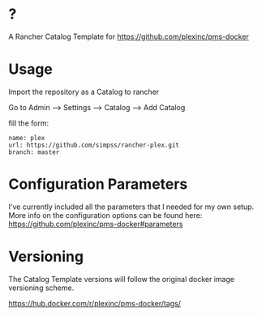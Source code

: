 # ?

A Rancher Catalog Template for https://github.com/plexinc/pms-docker

# Usage

Import the repository as a Catalog to rancher

Go to Admin --> Settings --> Catalog --> Add Catalog

fill the form:
```
name: plex  
url: https://github.com/simpss/rancher-plex.git  
branch: master  
```

# Configuration Parameters

I've currently included all the parameters that I needed for my own setup.  
More info on the configuration options can be found here: https://github.com/plexinc/pms-docker#parameters

# Versioning

The Catalog Template versions will follow the original docker image versioning scheme. 

https://hub.docker.com/r/plexinc/pms-docker/tags/
